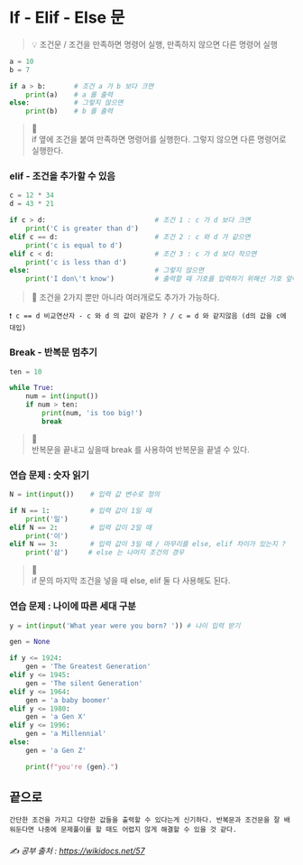 If - Elif - Else 문
===

> 💡 조건문 / 조건을 만족하면 명령어 실행, 만족하지 않으면 다른 명령어 실행 
```py
a = 10
b = 7

if a > b:       # 조건 a 가 b 보다 크면
    print(a)    # a 를 출력
else:           # 그렇지 않으면
    print(b)    # b 를 출력
```
>📝   
if 옆에 조건을 붙여 만족하면 명령어를 실행한다. 그렇지 않으면 다른 명령어로 실행한다.

### elif - 조건을 추가할 수 있음
```py
c = 12 * 34
d = 43 * 21

if c > d:                           # 조건 1 : c 가 d 보다 크면
    print('C is greater than d')
elif c == d:                        # 조건 2 : c 와 d 가 같으면
    print('c is equal to d')
elif c < d:                         # 조건 3 : c 가 d 보다 작으면
    print('c is less than d')
else:                               # 그렇지 않으면
    print('I don\'t know')          # 출력할 때 기호를 입력하기 위해선 기호 앞에\ 추가
```
>📝
조건을 2가지 뿐만 아니라 여러개로도 추가가 가능하다.
```
❗ c == d 비교연산자 - c 와 d 의 값이 같은가 ? / c = d 와 같지않음 (d의 값을 c에 대입)
```

### Break - 반복문 멈추기
```py
ten = 10

while True:
    num = int(input())
    if num > ten:
        print(num, 'is too big!')
        break
```
>📝   
반복문을 끝내고 싶을때 break 를 사용하여 반복문을 끝낼 수 있다.

### 연습 문제 : 숫자 읽기
```py    
N = int(input())    # 입력 값 변수로 정의

if N == 1:          # 입력 값이 1일 때
    print('일')
elif N == 2:        # 입력 값이 2일 때
    print('이')
elif N == 3:        # 입력 값이 3일 때 / 마무리를 else, elif 차이가 있는지 ?
    print('삼')     # else 는 나머지 조건의 경우
```
>📝   
if 문의 마지막 조건을 넣을 때 else, elif 둘 다 사용해도 된다.

### 연습 문제 : 나이에 따른 세대 구분
```py
y = int(input('What year were you born? ')) # 나이 입력 받기

gen = None

if y <= 1924:
    gen = 'The Greatest Generation'
elif y <= 1945:
    gen = 'The silent Generation'
elif y <= 1964:
    gen = 'a baby boomer'
elif y <= 1980:
    gen = 'a Gen X'
elif y <= 1996:
    gen = 'a Millennial'
else:
    gen = 'a Gen Z'

    print(f"you're {gen}.")
```

끝으로
---
```
간단한 조건을 가지고 다양한 값들을 출력할 수 있다는게 신기하다. 반복문과 조건문을 잘 배워둔다면 나중에 문제풀이를 할 때도 어렵지 않게 해결할 수 있을 것 같다.
```

###### ✍️ 공부 출처 : <https://wikidocs.net/57>